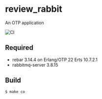 review_rabbit
=====

An OTP application

![CI](https://github.com/yangcancai/review_rabbit/actions/workflows/ci.yml/badge.svg)

Required
------

 * rebar 3.14.4 on Erlang/OTP 22 Erts 10.7.2.1
 * rabbitmq-server 3.8.15

Build
-----

    $ make co

